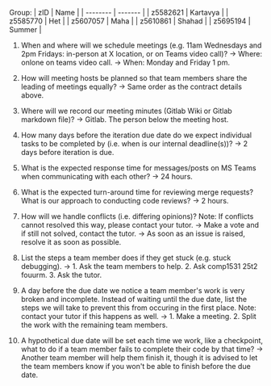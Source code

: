 Group:
| zID      | Name     |
| -------- | -------  |
| z5582621 | Kartavya |
| z5585770 | Het      |
| z5607057 | Maha     |
| z5610861 | Shahad   |
| z5695194 | Summer   |

1. When and where will we schedule meetings (e.g. 11am Wednesdays and 2pm Fridays: in-person at X location, or on Teams video call)?
-> Where: onlone on teams video call.
-> When: Monday and Friday 1 pm.

2. How will meeting hosts be planned so that team members share the leading of meetings equally?
-> Same order as the contract details above.

3. Where will we record our meeting minutes (Gitlab Wiki or Gitlab markdown file)?
-> Gitlab. The person below the meeting host.

4. How many days before the iteration due date do we expect individual tasks to be completed by (i.e. when is our internal deadline(s))? 
-> 2 days before iteration is due.

5. What is the expected response time for messages/posts on MS Teams when communicating with each other?
-> 24 hours.

6. What is the expected turn-around time for reviewing merge requests? What is our approach to conducting code reviews?
-> 2 hours.

7. How will we handle conflicts (i.e. differing opinions)? Note: If conflicts cannot resolved this way, please contact your tutor.
-> Make a vote and if still not solved, contact the tutor.
-> As soon as an issue is raised, resolve it as soon as possible.

8. List the steps a team member does if they get stuck (e.g. stuck debugging).
-> 1. Ask the team members to help. 2. Ask comp1531 25t2 fouurm. 3. Ask the tutor.

9. A day before the due date we notice a team member's work is very broken and incomplete. Instead of waiting until the due date, list the steps we will take to prevent this from occuring in the first place. Note: contact your tutor if this happens as well. 
-> 1. Make a meeting. 2. Split the work with the remaining team members.

10. A hypothetical due date will be set each time we work, like a checkpoint, what to do if a team member fails to complete their code by that time?
-> Another team member will help them finish it, though it is advised to let the team members know if you won't be able to finish before the due date.
